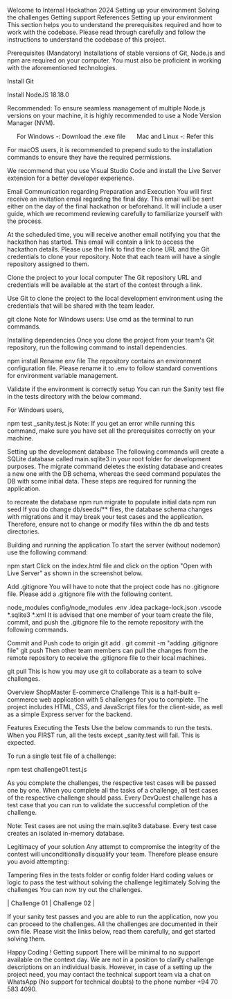 Welcome to Internal Hackathon 2024
Setting up your environment
Solving the challenges
Getting support
References
Setting up your environment
This section helps you to understand the prerequisites required and how to work with the codebase. Please read through carefully and follow the instructions to understand the codebase of this project.

Prerequisites (Mandatory)
Installations of stable versions of Git, Node.js and npm are required on your computer. You must also be proficient in working with the aforementioned technologies.

Install Git

Install NodeJS 18.18.0

Recommended: To ensure seamless management of multiple Node.js versions on your machine, it is highly recommended to use a Node Version Manager (NVM).

    For Windows -: Download the .exe file
    Mac and Linux -: Refer this


For macOS users, it is recommended to prepend sudo to the installation commands to ensure they have the required permissions.

We recommend that you use Visual Studio Code and install the Live Server extension for a better developer experience.

Email Communication regarding Preparation and Execution
You will first receive an invitation email regarding the final day. This email will be sent either on the day of the final hackathon or beforehand. It will include a user guide, which we recommend reviewing carefully to familiarize yourself with the process.

At the scheduled time, you will receive another email notifying you that the hackathon has started. This email will contain a link to access the hackathon details. Please use the link to find the clone URL and the Git credentials to clone your repository. Note that each team will have a single repository assigned to them.

Clone the project to your local computer
The Git repository URL and credentials will be available at the start of the contest through a link.

Use Git to clone the project to the local development environment using the credentials that will be shared with the team leader.

git clone <repository-url>
Note for Windows users: Use cmd as the terminal to run commands.

Installing dependencies
Once you clone the project from your team's Git repository, run the following command to install dependencies.

npm install
Rename env file
The repository contains an environment configuration file. Please rename it to .env to follow standard conventions for environment variable management.

Validate if the environment is correctly setup
You can run the Sanity test file in the tests directory with the below command.

For Windows users,

npm test _sanity.test.js
Note: If you get an error while running this command, make sure you have set all the prerequisites correctly on your machine.

Setting up the development database
The following commands will create a SQLite database called main.sqlite3 in your root folder for development purposes. The migrate command deletes the existing database and creates a new one with the DB schema, whereas the seed command populates the DB with some initial data. These steps are required for running the application.

to recreate the database
npm run migrate
to populate initial data
npm run seed
If you do change db/seeds/** files, the database schema changes with migrations and it may break your test cases and the application. Therefore, ensure not to change or modify files within the db and tests directories.

Building and running the application
To start the server (without nodemon) use the following command:

npm start
Click on the index.html file and click on the option "Open with Live Server" as shown in the screenshot below.



Add .gitignore
You will have to note that the project code has no .gitignore file. Please add a .gitignore file with the following content.

node_modules
config/node_modules
.env
.idea
package-lock.json
.vscode
*.sqlite3
*.xml
It is advised that one member of your team create the file, commit, and push the .gitignore file to the remote repository with the following commands.

Commit and Push code to origin
git add .
git commit -m "adding .gitignore file"
git push
Then other team members can pull the changes from the remote repository to receive the .gitignore file to their local machines.

git pull
This is how you may use git to collaborate as a team to solve challenges.

Overview
ShopMaster E-commerce Challenge This is a half-built e-commerce web application with 5 challenges for you to complete. The project includes HTML, CSS, and JavaScript files for the client-side, as well as a simple Express server for the backend.

Features
Executing the Tests
Use the below commands to run the tests. When you FIRST run, all the tests except _sanity.test will fail. This is expected.

To run a single test file of a challenge:

npm test challenge01.test.js

As you complete the challenges, the respective test cases will be passed one by one. When you complete all the tasks of a challenge, all test cases of the respective challenge should pass. Every DevQuest challenge has a test case that you can run to validate the successful completion of the challenge.

Note: Test cases are not using the main.sqlite3 database. Every test case creates an isolated in-memory database.

Legitimacy of your solution
Any attempt to compromise the integrity of the contest will unconditionally disqualify your team. Therefore please ensure you avoid attempting:

Tampering files in the tests folder or config folder
Hard coding values or logic to pass the test without solving the challenge legitimately
Solving the challenges
You can now try out the challenges.

| Challenge 01 | Challenge 02 |

If your sanity test passes and you are able to run the application, now you can proceed to the challenges. All the challenges are documented in their own file. Please visit the links below, read them carefully, and get started solving them.

Happy Coding !
Getting support
There will be minimal to no support available on the context day. We are not in a position to clarify challenge descriptions on an individual basis. However, in case of a setting up the project need, you may contact the technical support team via a chat on WhatsApp (No support for technical doubts) to the phone number +94 70 583 4090.